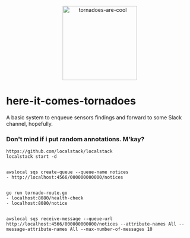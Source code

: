 <p align="center">
  <img alt="tornadoes-are-cool" src="https://user-images.githubusercontent.com/6361839/155834015-9f1beb9b-1076-431b-9592-f34ba8e955ca.png" height="200" />
</p>

# here-it-comes-tornadoes

A basic system to enqueue sensors findings and forward to some Slack channel, hopefully.

### Don't mind if i put random annotations. M'kay?

```
https://github.com/localstack/localstack
localstack start -d


awslocal sqs create-queue --queue-name notices
- http://localhost:4566/000000000000/notices


go run tornado-route.go
- localhost:8080/health-check
- localhost:8080/notice


awslocal sqs receive-message --queue-url http://localhost:4566/000000000000/notices --attribute-names All --message-attribute-names All --max-number-of-messages 10

```
